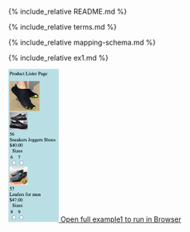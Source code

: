 ---
---

{% include_relative README.md %}

{% include_relative terms.md %}

{% include_relative mapping-schema.md %}

{% include_relative ex1.md %}

<a href="ex1/product-lister-template.html">
   <img src="ex1/Ex1_1.png" width="20%" height="20%" > Open full example1 to run in Browser</img>
</a>